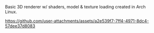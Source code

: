 Basic 3D renderer w/ shaders, model & texture loading created in Arch Linux.

https://github.com/user-attachments/assets/a2e539f7-7ff4-4971-8dc4-57dee37d8083

